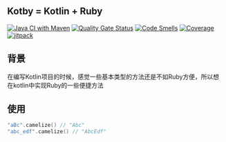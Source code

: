 ## Kotby = Kotlin + Ruby

[![Java CI with Maven](https://github.com/KotlinDream/kotby/actions/workflows/maven.yml/badge.svg)](https://github.com/KotlinDream/kotby/actions/workflows/maven.yml)
[![Quality Gate Status](https://sonarcloud.io/api/project_badges/measure?project=KotlinDream_kotby&metric=alert_status)](https://sonarcloud.io/dashboard?id=KotlinDream_kotby)
[![Code Smells](https://sonarcloud.io/api/project_badges/measure?project=KotlinDream_kotby&metric=code_smells)](https://sonarcloud.io/dashboard?id=KotlinDream_kotby)
[![Coverage](https://sonarcloud.io/api/project_badges/measure?project=KotlinDream_kotby&metric=coverage)](https://sonarcloud.io/dashboard?id=KotlinDream_kotby)
[![jitpack](https://jitpack.io/v/info.dreamcoder/kotby.svg)](https://jitpack.io/#info.dreamcoder/kotby)



## 背景

在编写Kotlin项目的时候，感觉一些基本类型的方法还是不如Ruby方便，所以想在kotlin中实现Ruby的一些便捷方法

## 使用

```kotlin
"aBc".camelize() // "Abc"
"abc_edf".camelize() // "AbcEdf"
```
